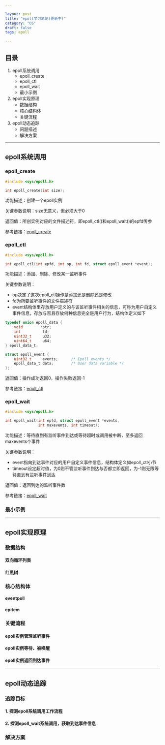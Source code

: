 ```yaml
---

layout: post
title: "epoll学习笔记(更新中)"
category: "OS"
draft: false
tags: epoll

--- 
```


## 目录

1. epoll系统调用
   * epoll_create
   * epoll_ctl
   * epoll_wait
   * 最小示例
2. epoll实现原理
   * 数据结构
   * 核心结构体
   * 关键流程
3. epoll动态追踪
   * 问题描述
   * 解决方案

----------------    

## epoll系统调用

### epoll_create

```c
#include <sys/epoll.h>

int epoll_create(int size);
```

功能描述：创建一个epoll实例

关键参数说明：size无意义，但必须大于0

返回值：所创实例对应的文件描述符，即epoll_ctl()和epoll_wait()的epfd传参

参考链接：[epoll_create](http://man7.org/linux/man-pages/man2/epoll_create.2.html)

### epoll_ctl

```c
#include <sys/epoll.h>

int epoll_ctl(int epfd, int op, int fd, struct epoll_event *event);
```
       
功能描述：添加、删除、修改某一监听事件

关键参数说明：

* op决定了这次epoll_ctl操作是添加还是删除还是修改
* fd为所要监听事件的文件描述符
* event结构体里存放用户定义的与该监听事件相关的信息，可称为用户自定义事件信息，存放与否且存放何种信息完全是用户行为，结构体定义如下

```c
typedef union epoll_data {
    void        *ptr;
    int          fd;
    uint32_t     u32;
    uint64_t     u64;
} epoll_data_t;

struct epoll_event {
    uint32_t     events;      /* Epoll events */
    epoll_data_t data;        /* User data variable */
};
```

返回值：操作成功返回0，操作失败返回-1

参考链接：[epoll_ctl](http://man7.org/linux/man-pages/man2/epoll_ctl.2.html)

### epoll_wait

```c
#include <sys/epoll.h>

int epoll_wait(int epfd, struct epoll_event *events,
               int maxevents, int timeout);
```
                      
功能描述：等待直到有监听事件到达或等待超时或调用被中断，至多返回maxevents个事件

关键参数说明：

* event指向到达事件对应的用户自定义事件信息，结构体定义如epoll_ctl小节
* timeout设定超时值，为0则不管监听事件到达与否都立即返回，为-1则无限等待直到有监听事件到达

返回值：返回到达的监听事件数

参考链接：[epoll_wait](http://man7.org/linux/man-pages/man2/epoll_wait.2.html)      

### 最小示例

----------------

## epoll实现原理
 
### 数据结构
#### 双向循环列表
#### 红黑树
### 核心结构体
#### eventpoll
#### epitem
### 关键流程
#### epoll实例管理监听事件
#### epoll实例等待、被唤醒
#### epoll实例返回到达事件

----------------

## epoll动态追踪

### 追踪目标
#### 1. 探测epoll系统调用工作流程
#### 2. 探测epoll_wait系统调用，获取到达事件信息
### 解决方案

